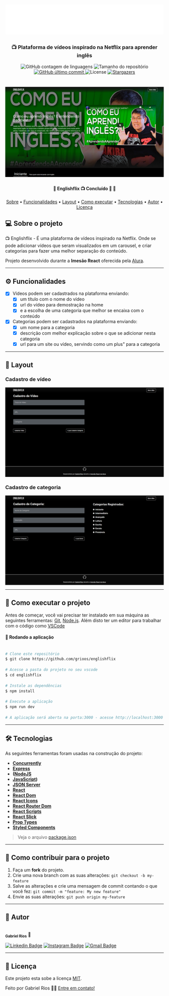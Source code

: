 
<h1 align="center" >
    <img alt="Logo Englishflix" src="./src/assets/img/Logo.png" />
</h1>

<h3 align="center">
    📺 Plataforma de vídeos inspirado na Netflix para aprender inglês
</h3>

<p align="center">
  <img alt="GitHub contagem de linguagens" src="https://img.shields.io/github/languages/count/grioos/englishflix?color=%2304D361">

  <img alt="Tamanho do repositório" src="https://img.shields.io/github/repo-size/grioos/englishflix">

  <a href="https://github.com/grioos/README-proffy/commits/master">
    <img alt="GitHub último commit" src="https://img.shields.io/github/last-commit/grioos/englishflix?color=%4d0000">
  </a>
    
   <img alt="License" src="https://img.shields.io/badge/license-MIT-8622f8">
   <a href="https://github.com/grioos/englishflix/stargazers">
    <img alt="Stargazers" src="https://img.shields.io/github/stars/grioos/englishflix?style=social">
  </a>

</p>

<h1 align="center">
    <img alt="Home Page" src="./src/assets/img/home.jpg" />
</h1>

<h4 align="center"> 
	🚧  Englishflix 📺 Concluído 🚀 🚧
</h4>

<p align="center">
  <a href="#-sobre-o-projeto">Sobre</a> •
  <a href="#-funcionalidades">Funcionalidades</a> •
  <a href="#-layout">Layout</a> • 
  <a href="#-como-executar-o-projeto">Como executar</a> • 
  <a href="#-tecnologias">Tecnologias</a> • 
  <a href="#-autor">Autor</a> • 
  <a href="#user-content--licença">Licença</a>
</p>


## 💻 Sobre o projeto

📺 Englishflix - É uma plataforma de vídeos inspirado na Netflix. Onde se pode adicionar vídeos que seram visualizados em um carousel, e criar categorias para fazer uma melhor separação do conteúdo.

Projeto desenvolvido durante a **Imesão React** oferecida pela [Alura](https://www.alura.com.br/).

---

## ⚙️ Funcionalidades

- [x] Vídeos podem ser cadastrados na plataforma enviando:
  - [x] um título com o nome do vídeo
  - [x] url do vídeo para demostração na home
  - [x] e a escolha de uma categoria que melhor se encaixa com o conteúdo

- [x] Categorias podem ser cadastrados na plataforma enviando:
  - [x] um nome para a categoria
  - [x] descrição com melhor explicação sobre o que se adicionar nesta categoria
  - [x] url para um site ou vídeo, servindo como um plus" para a categoria

---

## 🎨 Layout

### Cadastro de vídeo 

<p align="center" style="display: flex; align-items: flex-start; justify-content: center;">
  	<img alt="Página de cadastro de vídeo" src="./src/assets/img/video.png" width="100%">
</p>

### Cadastro de categoria

<p align="center" style="display: flex; align-items: flex-start; justify-content: center;">
	<img alt="Página de cadastro de categoria" src="./src/assets/img/category.png" width="100%">
</p>

---

## 🚀 Como executar o projeto

Antes de começar, você vai precisar ter instalado em sua máquina as seguintes ferramentas:
[Git](https://git-scm.com), [Node.js](https://nodejs.org/en/). 
Além disto ter um editor para trabalhar com o código como [VSCode](https://code.visualstudio.com/)

#### 🧭 Rodando a aplicação

```bash

# Clone este repositório
$ git clone https://github.com/grioos/englishflix

# Acesse a pasta do projeto no seu vscode
$ cd englishflix

# Instale as dependências
$ npm install

# Execute a aplicação 
$ npm run dev

# A aplicação será aberta na porta:3000 - acesse http://localhost:3000

```

---

## 🛠 Tecnologias

As seguintes ferramentas foram usadas na construção do projeto:
-   **[Concurrently](https://github.com/kimmobrunfeldt/concurrently)**
-   **[Express](https://expressjs.com/)**
-   **([NodeJS](https://nodejs.org/en/)**
-   **[JavaScript](https://www.javascript.com/))**
-   **[JSON Server](https://github.com/typicode/json-server)**
-   **[React](https://reactjs.org/)**
-   **[React Dom](https://pt-br.reactjs.org/docs/react-dom.html)**
-   **[React Icons](https://react-icons.github.io/react-icons/)**
-   **[React Router Dom](https://github.com/ReactTraining/react-router/tree/master/packages/react-router-dom)**
-   **[React Scripts](https://github.com/facebook/create-react-app/tree/master/packages/react-scripts)**
-   **[React Slick](https://github.com/akiran/react-slick)**
-   **[Prop Types](https://pt-br.reactjs.org/docs/typechecking-with-proptypes.html)**
-   **[Styled Components](https://styled-components.com/)**

> Veja o arquivo  [package.json](https://github.com/grioos/englishflix/blob/master/package.json)

---

## 💪 Como contribuir para o projeto

1. Faça um **fork** do projeto.
2. Crie uma nova branch com as suas alterações: `git checkout -b my-feature`
3. Salve as alterações e crie uma mensagem de commit contando o que você fez: `git commit -m "feature: My new feature"`
4. Envie as suas alterações: `git push origin my-feature`

---

## 🦸 Autor

 <img style="border-radius: 50%;" src="https://avatars2.githubusercontent.com/u/60109015?s=460&u=941726645c23518f8cbcb9fca84ea7becc0508c5&v=4" width="100px;" alt=""/>
 <br />
 <sub><b>Gabriel Rios</b></sub> 🚀
 <br />

[![Linkedin Badge](https://img.shields.io/badge/-grioos-black?style=flat-square&logo=Linkedin&logoColor=white&link=https://www.linkedin.com/in/grioos/)](https://www.linkedin.com/in/grioos/) 
[![Instagram Badge](https://img.shields.io/badge/-@grioos_-black?style=flat-square&logo=Instagram&logoColor=white&link=https://www.instagram.com/grioos_/)](https://www.instagram.com/grioos_/)
[![Gmail Badge](https://img.shields.io/badge/-gabriel.al.rio@gmail.com-black?style=flat-square&logo=Gmail&logoColor=white&link=mailto:gabriel.al.rio@gmail.com)](mailto:gabriel.al.rio@gmail.com)

---

## 📝 Licença

Este projeto esta sobe a licença [MIT](./LICENSE.md).

Feito por Gabriel Rios 👋🏻 [Entre em contato!](https://www.linkedin.com/in/grioos/)
